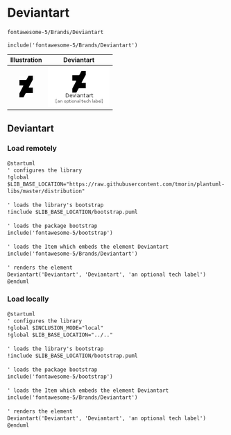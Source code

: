 # Deviantart


```text
fontawesome-5/Brands/Deviantart
```

```text
include('fontawesome-5/Brands/Deviantart')
```



| Illustration | Deviantart |
| :---: | :---: |
| ![illustration for Illustration](../../fontawesome-5/Brands/Deviantart.png) | ![illustration for Deviantart](../../fontawesome-5/Brands/Deviantart.Local.png) |




## Deviantart

### Load remotely
```plantuml
@startuml
' configures the library
!global $LIB_BASE_LOCATION="https://raw.githubusercontent.com/tmorin/plantuml-libs/master/distribution"

' loads the library's bootstrap
!include $LIB_BASE_LOCATION/bootstrap.puml

' loads the package bootstrap
include('fontawesome-5/bootstrap')

' loads the Item which embeds the element Deviantart
include('fontawesome-5/Brands/Deviantart')

' renders the element
Deviantart('Deviantart', 'Deviantart', 'an optional tech label')
@enduml
```

### Load locally
```plantuml
@startuml
' configures the library
!global $INCLUSION_MODE="local"
!global $LIB_BASE_LOCATION="../.."

' loads the library's bootstrap
!include $LIB_BASE_LOCATION/bootstrap.puml

' loads the package bootstrap
include('fontawesome-5/bootstrap')

' loads the Item which embeds the element Deviantart
include('fontawesome-5/Brands/Deviantart')

' renders the element
Deviantart('Deviantart', 'Deviantart', 'an optional tech label')
@enduml
```

